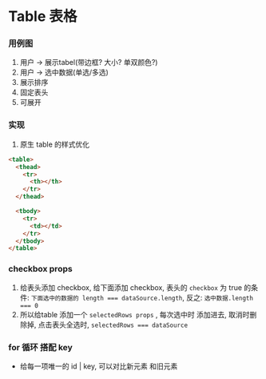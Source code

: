# Table 表格

### 用例图
1. 用户 -> 展示tabel(带边框? 大小? 单双颜色?)
2. 用户 -> 选中数据(单选/多选)
3. 展示排序
4. 固定表头
4. 可展开


### 实现

1. 原生 table 的样式优化

```html
<table>
  <thead>
    <tr>
      <th></th>
    </tr>
  </thead>

  <tbody>
    <tr>
      <td></td>
    </tr>
  </tbody>
</table>
```

### checkbox props 
1. 给表头添加 checkbox, 给下面添加 checkbox, 表头的 `checkbox` 为 true 的条件: `下面选中的数据的 length === dataSource.length`, 反之: `选中数据.length === 0` 
2. 所以给table 添加一个 `selectedRows props` , 每次选中时 添加进去, 取消时删除掉, 点击表头全选时, `selectedRows === dataSource`

### for 循环 搭配 key
- 给每一项唯一的 id | key, 可以对比新元素 和旧元素
